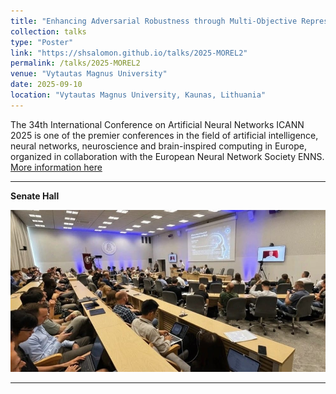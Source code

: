 ```yaml
---
title: "Enhancing Adversarial Robustness through Multi-Objective Representation Learning"
collection: talks
type: "Poster"
link: "https://shsalomon.github.io/talks/2025-MOREL2"
permalink: /talks/2025-MOREL2
venue: "Vytautas Magnus University"
date: 2025-09-10
location: "Vytautas Magnus University, Kaunas, Lithuania"
---
```


The 34th International Conference on Artificial Neural Networks ICANN 2025 is one of the premier conferences in the field of artificial intelligence, neural networks, neuroscience and brain-inspired computing in Europe, organized in collaboration with the European Neural Network Society ENNS.
[More information here](https://e-nns.org/icann2025/)

___

**Senate Hall**
<p align="center">
  <img src="/images/kaunas.jpeg" alt="QR code" width="700">
</p>

___

